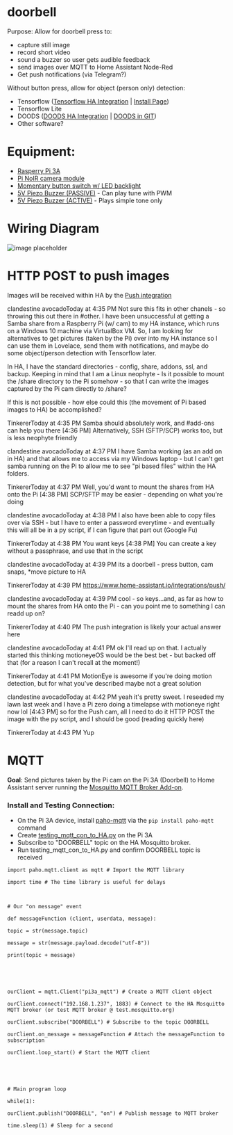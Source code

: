 # doorbell

Purpose:
Allow for doorbell press to:
- capture still image
- record short video
- sound a buzzer so user gets audible feedback
- send images over MQTT to Home Assistant Node-Red
- Get push notifications (via Telegram?)

Without button press, allow for object (person only) detection:
- Tensorflow ([Tensorflow HA Integration](https://www.home-assistant.io/integrations/tensorflow/) | [Install Page](https://www.tensorflow.org/install/)) 
- Tensorflow Lite
- DOODS ([DOODS HA Integration](https://www.home-assistant.io/integrations/doods/) | [DOODS in GIT](https://github.com/snowzach/doods))
- Other software?




# Equipment:
- [Rasperry Pi 3A](https://www.microcenter.com/product/514076/3_Model_A_Board?storeID=081)
- [Pi NoIR camera module](https://www.amazon.com/gp/product/B07W5T3J5T/ref=ppx_yo_dt_b_asin_title_o02_s00?ie=UTF8&psc=1)
- [Momentary button switch w/ LED backlight](https://www.aliexpress.com/item/32956631402.html?spm=a2g0s.9042311.0.0.73504c4dbyl6RU)
- [5V Piezo Buzzer (PASSIVE)](https://www.aliexpress.com/item/32974555488.html?spm=a2g0s.9042311.0.0.73504c4dbyl6RU) - Can play tune with PWM
- [5V Piezo Buzzer (ACTIVE)](https://www.amazon.com/gp/product/B07GL4MBLM/ref=ppx_yo_dt_b_asin_title_o00_s00?ie=UTF8&psc=1) - Plays simple tone only


# Wiring Diagram
![image placeholder](https://www.jameco.com/Jameco/workshop/circuitnotes/raspberry_pi_circuit_note_fig2a.jpg)


# HTTP POST to push images

Images will be received within HA by the [Push integration](https://www.home-assistant.io/integrations/push/)




clandestine avocadoToday at 4:35 PM
Not sure this fits in other chanels - so throwing this out there in #other. I have been unsuccessful at getting a Samba share from a Raspberry Pi (w/ cam) to my HA instance, which runs on a Windows 10 machine via VirtualBox VM. So, I am looking for alternatives to get pictures (taken by the Pi) over into my HA instance so I can use them in Lovelace, send them with notifications, and maybe do some object/person detection with Tensorflow later.

In HA, I have the standard directories - config, share, addons, ssl, and backup. Keeping in mind that I am a Linux neophyte - Is it possible to mount the /share directory to the Pi somehow - so that I can write the images captured by the Pi cam directly to /share?

If this is not possible - how else could this (the movement of Pi based images to HA) be accomplished?

TinkererToday at 4:35 PM
Samba should absolutely work, and #add-ons can help you there
[4:36 PM]
Alternatively, SSH (SFTP/SCP) works too, but is less neophyte friendly

clandestine avocadoToday at 4:37 PM
I have Samba working  (as an add on in HA) and that allows me to access via my Windows laptop - but I can't get samba running on the Pi to allow me to see "pi based files" within the HA folders.

TinkererToday at 4:37 PM
Well, you'd want to mount the shares from HA onto the Pi
[4:38 PM]
SCP/SFTP may be easier - depending on what you're doing

clandestine avocadoToday at 4:38 PM
I also have been able to copy files over via SSH - but I have to enter a password everytime - and eventually this will all be in a py script, if I can figure that part out (Google Fu)

TinkererToday at 4:38 PM
You want keys 
[4:38 PM]
You can create a key without a passphrase, and use that in the script

clandestine avocadoToday at 4:39 PM
its a doorbell - press button, cam snaps, *move picture to HA

TinkererToday at 4:39 PM
https://www.home-assistant.io/integrations/push/

clandestine avocadoToday at 4:39 PM
cool - so keys...and, as far as how to mount the shares from HA onto the Pi -  can you point me to something I can readd up on?

TinkererToday at 4:40 PM
The push integration is likely your actual answer here

clandestine avocadoToday at 4:41 PM
ok I'll read up on that. I actually started this thinking motioneyeOS would be the best bet - but backed off that (for a reason I can't recall at the moment!)

TinkererToday at 4:41 PM
MotionEye is awesome if you're doing motion detection, but for what you've described maybe not a great solution

clandestine avocadoToday at 4:42 PM
yeah it's pretty sweet. I reseeded my lawn last week and I have a Pi zero doing a timelapse with motioneye right now lol
[4:43 PM]
so for the Push cam, all I need to do it HTTP POST the image with the py script, and I should be good (reading quickly here)

TinkererToday at 4:43 PM
Yup





# MQTT 

**Goal**: Send pictures taken by the Pi cam on the Pi 3A (Doorbell) to Home Assistant server running the [Mosquitto MQTT Broker Add-on](https://www.home-assistant.io/docs/mqtt/broker/).

### Install and Testing Connection:
- On the Pi 3A device, install [paho-mqtt](https://pypi.org/project/paho-mqtt/) via the ```pip install paho-mqtt``` command
- Create [testing_mqtt_con_to_HA.py](https://raw.githubusercontent.com/clandestine-avocado/doorbell/master/mqtt/testing_mqtt_con_to_HA.py?token=ANPVX4PEY5A46BDX22IIAIC7KTDMS) on the Pi 3A
- Subscribe to "DOORBELL" topic on the HA Mosquitto broker.
- Run testing_mqtt_con_to_HA.py and confirm DOORBELL topic is received





```
import paho.mqtt.client as mqtt # Import the MQTT library

import time # The time library is useful for delays

 

# Our "on message" event

def messageFunction (client, userdata, message):

topic = str(message.topic)

message = str(message.payload.decode("utf-8"))

print(topic + message)

 

 

ourClient = mqtt.Client("pi3a_mqtt") # Create a MQTT client object

ourClient.connect("192.168.1.237", 1883) # Connect to the HA Mosquitto MQTT broker (or test MQTT broker @ test.mosquitto.org)

ourClient.subscribe("DOORBELL") # Subscribe to the topic DOORBELL

ourClient.on_message = messageFunction # Attach the messageFunction to subscription

ourClient.loop_start() # Start the MQTT client

 

 

# Main program loop

while(1):

ourClient.publish("DOORBELL", "on") # Publish message to MQTT broker

time.sleep(1) # Sleep for a second
```

